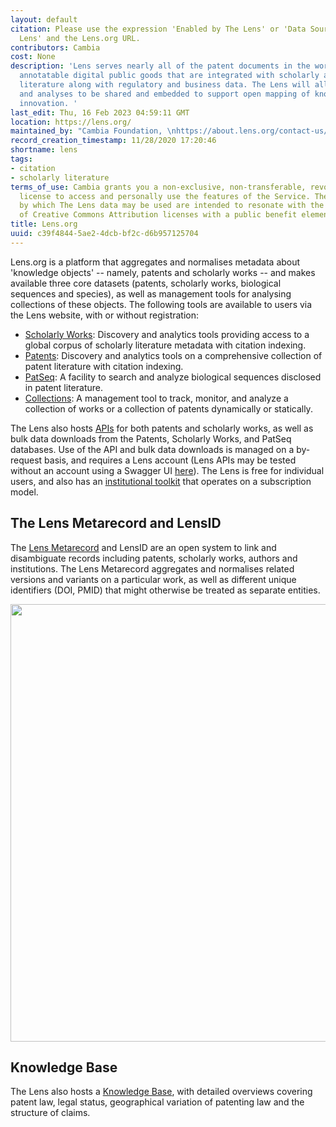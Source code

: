 ```yaml
---
layout: default
citation: Please use the expression 'Enabled by The Lens' or 'Data Sourced from The
  Lens' and the Lens.org URL.
contributors: Cambia
cost: None
description: 'Lens serves nearly all of the patent documents in the world as open,
  annotatable digital public goods that are integrated with scholarly and technical
  literature along with regulatory and business data. The Lens will allow documents
  and analyses to be shared and embedded to support open mapping of knowledge-directed
  innovation. '
last_edit: Thu, 16 Feb 2023 04:59:11 GMT
location: https://lens.org/
maintained_by: "Cambia Foundation, \nhttps://about.lens.org/contact-us/"
record_creation_timestamp: 11/28/2020 17:20:46
shortname: lens
tags:
- citation
- scholarly literature
terms_of_use: Cambia grants you a non-exclusive, non-transferable, revocable, limited
  license to access and personally use the features of the Service. The conditions
  by which The Lens data may be used are intended to resonate with the principles
  of Creative Commons Attribution licenses with a public benefit element.
title: Lens.org
uuid: c39f4844-5ae2-4dcb-bf2c-d6b957125704
---
```


Lens.org is a platform that aggregates and normalises metadata about 'knowledge objects' -- namely, patents and scholarly works -- and makes available three core datasets (patents, scholarly works, biological sequences and species), as well as management tools for analysing collections of these objects. The following tools are available to users via the Lens website, with or without registration:

* [Scholarly Works](https://www.lens.org/lens/search/scholar/structured): Discovery and analytics tools providing access to a global corpus of scholarly literature metadata with citation indexing.
* [Patents](https://www.lens.org/lens/search/patent/structured): Discovery and analytics tools on a comprehensive collection of patent literature with citation indexing.
* [PatSeq](https://www.lens.org/lens/bio): A facility to search and analyze biological sequences disclosed in patent literature.
* [Collections](https://www.lens.org/lens/user/collections): A management tool to track, monitor, and analyze a collection of works or a collection of patents dynamically or statically.

The Lens also hosts [APIs](https://www.lens.org/lens/user/subscriptions#subscriptions-landing) for both patents and scholarly works, as well as bulk data downloads from the Patents, Scholarly Works, and PatSeq databases. Use of the API and bulk data downloads is managed on a by-request basis, and requires a Lens account (Lens APIs may be tested without an account using a Swagger UI [here](https://api.lens.org/swagger-ui.html)). The Lens is free for individual users, and also has an [institutional toolkit](https://www.lens.org/lens/institutions) that operates on a subscription model.

## The Lens Metarecord and LensID

The [Lens Metarecord](https://about.lens.org/the-lens-metarecord/) and LensID are an open system to link and disambiguate records including patents, scholarly works, authors and institutions. The Lens Metarecord aggregates and normalises related versions and variants on a particular work, as well as different unique identifiers (DOI, PMID) that might otherwise be treated as separate entities.

<img src='https://about.lens.org/wp-content/uploads/2019/11/Lens-meta-record.jpg' width=700 />

## Knowledge Base

The Lens also hosts a [Knowledge Base](https://support.lens.org/knowledge-database/), with detailed overviews covering patent law, legal status, geographical variation of patenting law and the structure of claims.